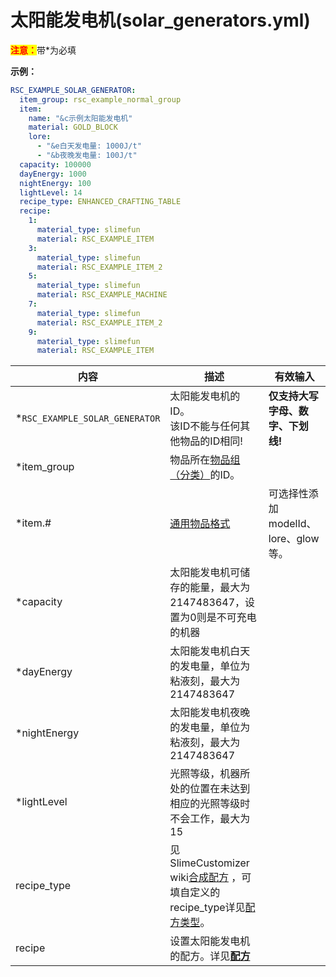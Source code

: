 # 太阳能发电机(solar_generators.yml)

<mark style="color:red;">**注意：**</mark>带\*为必填

**示例：**

```yaml
RSC_EXAMPLE_SOLAR_GENERATOR:
  item_group: rsc_example_normal_group
  item:
    name: "&c示例太阳能发电机"
    material: GOLD_BLOCK
    lore:
      - "&e白天发电量: 1000J/t"
      - "&b夜晚发电量: 100J/t"
  capacity: 100000
  dayEnergy: 1000
  nightEnergy: 100
  lightLevel: 14
  recipe_type: ENHANCED_CRAFTING_TABLE
  recipe:
    1:
      material_type: slimefun
      material: RSC_EXAMPLE_ITEM
    3:
      material_type: slimefun
      material: RSC_EXAMPLE_ITEM_2
    5:
      material_type: slimefun
      material: RSC_EXAMPLE_MACHINE
    7:
      material_type: slimefun
      material: RSC_EXAMPLE_ITEM_2
    9:
      material_type: slimefun
      material: RSC_EXAMPLE_ITEM
```
| 内容 | 描述 | 有效输入 |
| --- | ----------- | ----------------- |
| \*`RSC_EXAMPLE_SOLAR_GENERATOR` | 太阳能发电机的ID。<br>该ID不能与任何其他物品的ID相同! | **仅支持大写字母、数字、下划线!** |
| \*item_group | 物品所在[物品组（分类）](file/groups.md)的ID。 |
| \*item.# | [通用物品格式](format/universal-item-format.md)| 可选择性添加modelId、lore、glow等。 |
| \*capacity | 太阳能发电机可储存的能量，最大为 2147483647，设置为0则是不可充电的机器 |
| \*dayEnergy | 太阳能发电机白天的发电量，单位为粘液刻，最大为 2147483647 |
| \*nightEnergy | 太阳能发电机夜晚的发电量，单位为粘液刻，最大为 2147483647 |
| \*lightLevel | 光照等级，机器所处的位置在未达到相应的光照等级时不会工作，最大为15 |
| recipe_type | 见 SlimeCustomizer wiki[合成配方](https://slimefun-addons-wiki.guizhanss.cn/slime-customizer/Crafting-Recipe) ，可填自定义的recipe_type详见[配方类型](file/recipe_type.md)。 |
| recipe | 设置太阳能发电机的配方。详见[**配方**](format/recipe.md) |
